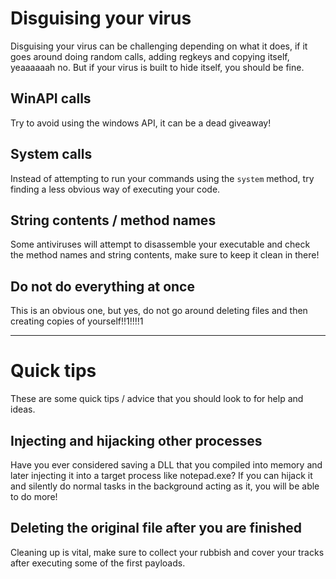 # Disguising your virus
Disguising your virus can be challenging depending on what it does, if it goes around doing random calls, adding regkeys
and copying itself, yeaaaaaah no. But if your virus is built to hide itself, you should be fine.

## WinAPI calls
Try to avoid using the windows API, it can be a dead giveaway!

## System calls
Instead of attempting to run your commands using the `system` method, try finding a less obvious
way of executing your code.

## String contents / method names
Some antiviruses will attempt to disassemble your executable and check the method names and string contents,
make sure to keep it clean in there!

## Do not do everything at once
This is an obvious one, but yes, do not go around deleting files and then creating copies of yourself!!1!!!!1

---------------------------

# Quick tips
These are some quick tips / advice that you should look to for help and ideas.

## Injecting and hijacking other processes
Have you ever considered saving a DLL that you compiled into memory and later injecting it into a target process like notepad.exe?
If you can hijack it and silently do normal tasks in the background acting as it, you will be able to do more!

## Deleting the original file after you are finished
Cleaning up is vital, make sure to collect your rubbish and cover your tracks after executing
some of the first payloads.
